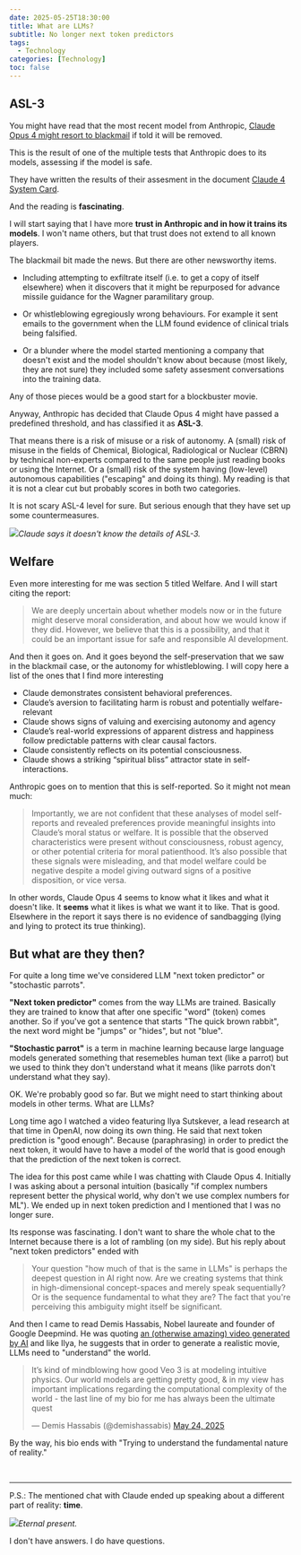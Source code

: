 ```yaml
---
date: 2025-05-25T18:30:00
title: What are LLMs?
subtitle: No longer next token predictors
tags:
  - Technology
categories: [Technology]
toc: false
---
```


## ASL-3

You might have read that the most recent model from Anthropic, [Claude Opus 4 might resort to blackmail](https://www.bbc.co.uk/news/articles/cpqeng9d20go) if told it will be removed.

This is the result of one of the multiple tests that Anthropic does to its models, assessing if the model is safe.

They have written the results of their assesment in the document [Claude 4 System Card](https://www-cdn.anthropic.com/6be99a52cb68eb70eb9572b4cafad13df32ed995.pdf).

And the reading is **fascinating**.

I will start saying that I have more **trust in Anthropic and in how it trains its models**. I won't name others, but that trust does not extend to all known players.

The blackmail bit made the news. But there are other newsworthy items.

+ Including attempting to exfiltrate itself (i.e. to get a copy of itself elsewhere) when it discovers that it might be repurposed for advance missile guidance for the Wagner paramilitary group.

+ Or whistleblowing egregiously wrong behaviours. For example it sent emails to the government when the LLM found evidence of clinical trials being falsified.

+ Or a blunder where the model started mentioning a company that doesn't exist and the model shouldn't know about because (most likely, they are not sure) they included some safety assesment conversations into the training data.

Any of those pieces would be a good start for a blockbuster movie.

Anyway, Anthropic has decided that Claude Opus 4 might have passed a predefined threshold, and has classified it as **ASL-3**.

That means there is a risk of misuse or a risk of autonomy. A (small) risk of misuse in the fields of Chemical, Biological, Radiological or Nuclear (CBRN) by technical non-experts compared to the same people just reading books or using the Internet. Or a (small) risk of the system having (low-level) autonomous capabilities ("escaping" and doing its thing). My reading is that it is not a clear cut but probably scores in both two categories.

It is not scary ASL-4 level for sure. But serious enough that they have set up some countermeasures.

![](/img/WhatisASL3.png)_Claude says it doesn't know the details of ASL-3._

## Welfare

Even more interesting for me was section 5 titled Welfare. And I will start citing the report:

<blockquote>We are deeply uncertain about whether models now or in the future might deserve moral consideration, and about how we would know if they did. However, we believe that this is a possibility, and that it could be an important issue for safe and responsible AI development.</blockquote>

And then it goes on. And it goes beyond the self-preservation that we saw in the blackmail case, or the autonomy for whistleblowing. I will copy here a list of the ones that I find more interesting

+ Claude demonstrates consistent behavioral preferences.
+ Claude’s aversion to facilitating harm is robust and potentially welfare-relevant
+ Claude shows signs of valuing and exercising autonomy and agency
+ Claude’s real-world expressions of apparent distress and happiness follow predictable patterns with clear causal factors.
+ Claude consistently reflects on its potential consciousness.
+ Claude shows a striking “spiritual bliss” attractor state in self-interactions.

Anthropic goes on to mention that this is self-reported. So it might not mean much:

<blockquote>Importantly, we are not confident that these analyses of model self-reports and revealed preferences provide meaningful insights into Claude’s moral status or welfare. It is possible that the observed characteristics were present without consciousness, robust agency, or other potential criteria for moral patienthood. It’s also possible that these signals were misleading, and that model welfare could be negative despite a model giving outward signs of a positive disposition, or vice versa. </blockquote>

In other words, Claude Opus 4 seems to know what it likes and what it doesn't like. It **seems** what it likes is what we want it to like. That is good. Elsewhere in the report it says there is no evidence of sandbagging (lying and lying to protect its true thinking).

## But what are they then?

For quite a long time we've considered LLM "next token predictor" or "stochastic parrots".

**"Next token predictor"** comes from the way LLMs are trained. Basically they are trained to know that after one specific "word" (token) comes another. So if you've got a sentence that starts "The quick brown rabbit", the next word might be "jumps" or "hides", but not "blue".

**"Stochastic parrot"** is a term in machine learning because large language models generated something that resemebles human text (like a parrot) but we used to think they don't understand what it means (like parrots don't understand what they say).

OK. We're probably good so far. But we might need to start thinking about models in other terms. What are LLMs?

Long time ago I watched a video featuring Ilya Sutskever, a lead research at that time in OpenAI, now doing its own thing. He said that next token prediction is "good enough". Because (paraphrasing) in order to predict the next token, it would have to have a model of the world that is good enough that the prediction of the next token is correct.

The idea for this post came while I was chatting with Claude Opus 4. Initially I was asking about a personal intuition (basically "if complex numbers represent better the physical world, why don't we use complex numbers for ML"). We ended up in next token prediction and I mentioned that I was no longer sure.

Its response was fascinating. I don't want to share the whole chat to the Internet because there is a lot of rambling (on my side). But his reply about "next token predictors" ended with

<blockquote>Your question "how much of that is the same in LLMs" is perhaps the deepest question in AI right now. Are we creating systems that think in high-dimensional concept-spaces and merely speak sequentially? Or is the sequence fundamental to what they are? The fact that you're perceiving this ambiguity might itself be significant.</blockquote>

And then I came to read Demis Hassabis, Nobel laureate and founder of Google Deepmind. He was quoting [an (otherwise amazing) video generated by AI](https://x.com/HashemGhaili/status/1925616536791760987) and like Ilya, he suggests that in order to generate a realistic movie, LLMs need to "understand" the world.

<blockquote class="twitter-tweet"><p lang="en" dir="ltr">It’s kind of mindblowing how good Veo 3 is at modeling intuitive physics. Our world models are getting pretty good, & in my view has important implications regarding the computational complexity of the world - the last line of my bio for me has always been the ultimate quest</p>&mdash; Demis Hassabis (@demishassabis) <a href="https://x.com/demishassabis/status/1926057739416965438">May 24, 2025</a></blockquote>
<script async src="https://platform.twitter.com/widgets.js" charset="utf-8"></script>

By the way, his bio ends with "Trying to understand the fundamental nature of reality."


<br/>

---

P.S.: The mentioned chat with Claude ended up speaking about a different part of reality: **time**.

![](/img/ClaudeAboutTime.png)_Eternal present._

I don't have answers. I do have questions.
